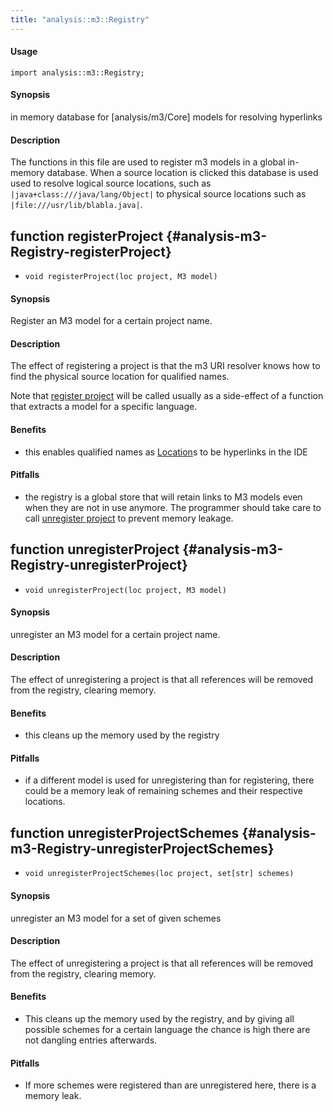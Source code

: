 ```yaml
---
title: "analysis::m3::Registry"
---
```


#### Usage

`import analysis::m3::Registry;`


#### Synopsis

in memory database for [analysis/m3/Core] models for resolving hyperlinks

#### Description

The functions in this file are used to register m3 models in a global in-memory database. When a source location is clicked this database is used used to resolve logical source locations, such as `|java+class:///java/lang/Object|` to physical source locations such as `|file:///usr/lib/blabla.java|`.


## function registerProject {#analysis-m3-Registry-registerProject}

* ``void registerProject(loc project, M3 model)``


#### Synopsis

Register an M3 model for a certain project name.

#### Description

The effect of registering a project is that the m3 URI resolver knows how to find the physical source location
for qualified names.

Note that [register project](/docs/Library/analysis/m3/Registry#analysis::m3::Registry-registerProject) will be called usually as a side-effect of a function that extracts a model for
a specific language.  

#### Benefits

*  this enables qualified names as [Location](/docs/Rascal/Expressions/Values/Location)s to be hyperlinks in the IDE

#### Pitfalls

*  the registry is a global store that will retain links to M3 models even when they are not in use anymore. The 
programmer should take care to call [unregister project](/docs/Library/analysis/m3/Registry#analysis::m3::Registry-unregisterProject) to prevent memory leakage.

## function unregisterProject {#analysis-m3-Registry-unregisterProject}

* ``void unregisterProject(loc project, M3 model)``

 
#### Synopsis

unregister an M3 model for a certain project name.

#### Description

The effect of unregistering a project is that all references will be
removed from the registry, clearing memory.

#### Benefits

*  this cleans up the memory used by the registry

#### Pitfalls

*  if a different model is used for unregistering than for registering,
   there could be a memory leak of remaining schemes and their respective locations.

## function unregisterProjectSchemes {#analysis-m3-Registry-unregisterProjectSchemes}

* ``void unregisterProjectSchemes(loc project, set[str] schemes)``

  
#### Synopsis

unregister an M3 model for a set of given schemes

#### Description

The effect of unregistering a project is that all references will be
removed from the registry, clearing memory.

#### Benefits

* This cleans up the memory used by the registry, and by giving all possible
   schemes for a certain language the chance is high there are not dangling
   entries afterwards.

#### Pitfalls

*  If more schemes were registered than are unregistered here, there is a
   memory leak.

